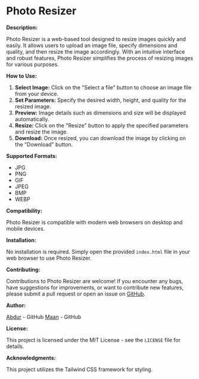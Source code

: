 # Photo Resizer

**Description:**

Photo Resizer is a web-based tool designed to resize images quickly and easily. It allows users to upload an image file, specify dimensions and quality, and then resize the image accordingly. With an intuitive interface and robust features, Photo Resizer simplifies the process of resizing images for various purposes.

**How to Use:**

1. **Select Image:** Click on the "Select a file" button to choose an image file from your device.
2. **Set Parameters:** Specify the desired width, height, and quality for the resized image.
3. **Preview:** Image details such as dimensions and size will be displayed automatically.
4. **Resize:** Click on the "Resize" button to apply the specified parameters and resize the image.
5. **Download:** Once resized, you can download the image by clicking on the "Download" button.

**Supported Formats:**

- JPG
- PNG
- GIF
- JPEG
- BMP
- WEBP

**Compatibility:**

Photo Resizer is compatible with modern web browsers on desktop and mobile devices.

**Installation:**

No installation is required. Simply open the provided `index.html` file in your web browser to use Photo Resizer.

**Contributing:**

Contributions to Photo Resizer are welcome! If you encounter any bugs, have suggestions for improvements, or want to contribute new features, please submit a pull request or open an issue on [GitHub](https://github.com/).

**Author:**

[Abdur](https://github.com/abdfury) - GitHub
[Maan](https://github.com/maan27) - GitHub

**License:**

This project is licensed under the MIT License - see the `LICENSE` file for details.

**Acknowledgments:**

This project utilizes the Tailwind CSS framework for styling.
